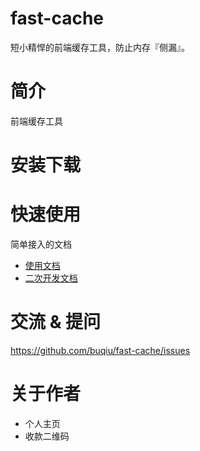 # fast-cache
短小精悍的前端缓存工具，防止内存『侧漏』。

# 简介

前端缓存工具

# 安装下载

# 快速使用

简单接入的文档

- [使用文档](./doc/use/README.md)
- [二次开发文档](./doc/dev/README.md)

# 交流 & 提问

https://github.com/buqiu/fast-cache/issues

# 关于作者

- 个人主页
- 收款二维码